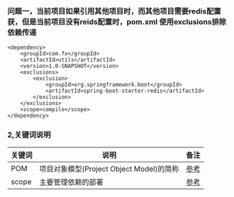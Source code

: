 ### 问题一，当前项目如果引用其他项目时，而其他项目需要redis配置获，但是当前项目没有reids配置时，pom.xml 使用exclusions排除依赖传递
```
<dependency>
    <groupId>com.fx</groupId>
    <artifactId>utils</artifactId>
    <version>1.0-SNAPSHOT</version>
    <exclusions>
        <exclusion>
            <groupId>org.springframework.boot</groupId>
            <artifactId>spring-boot-starter-redis</artifactId>
        </exclusion>
    </exclusions>
    <scope>compile</scope>
</dependency>
```

### 2,关键词说明
关键词 | 说明 | 备注
---|---|---
POM|项目对象模型(Project Object Model)的简称|[参考](https://www.cnblogs.com/wkrbky/p/6353285.html)
scope|主要管理依赖的部署|[参考](https://blog.csdn.net/cd18333612683/article/details/66478332)


